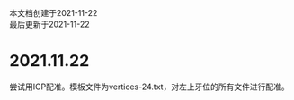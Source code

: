 本文档创建于2021-11-22  
最后更新于2021-11-22   

# 2021.11.22 
尝试用ICP配准。模板文件为vertices-24.txt，对左上牙位的所有文件进行配准。  
